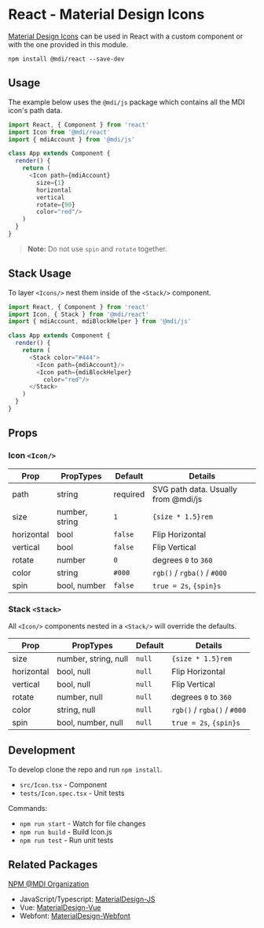 # React - Material Design Icons

[Material Design Icons](https://materialdesignicons.com/) can be used in React with a custom component or with the one provided in this module.

```
npm install @mdi/react --save-dev
```

## Usage

The example below uses the `@mdi/js` package which contains all the MDI icon's path data.

```javascript
import React, { Component } from 'react'
import Icon from '@mdi/react'
import { mdiAccount } from '@mdi/js'

class App extends Component {
  render() {
    return (
      <Icon path={mdiAccount}
        size={1}
        horizontal
        vertical
        rotate={90}
        color="red"/>
    )
  }
} 
```

> **Note:** Do not use `spin` and `rotate` together.

## Stack Usage

To layer `<Icons/>` nest them inside of the `<Stack/>` component.

```javascript
import React, { Component } from 'react'
import Icon, { Stack } from '@mdi/react'
import { mdiAccount, mdiBlockHelper } from '@mdi/js'

class App extends Component {
  render() {
    return (
      <Stack color="#444">
        <Icon path={mdiAccount}/>
        <Icon path={mdiBlockHelper}
          color="red"/>
      </Stack>
    )
  }
} 
```

## Props

### Icon `<Icon/>`

| Prop       | PropTypes      | Default  | Details |
|------------|----------------|----------|---------|
| path       | string         | required | SVG path data. Usually from @mdi/js |
| size       | number, string | `1`      | `{size * 1.5}rem` |
| horizontal | bool           | `false ` | Flip Horizontal |
| vertical   | bool           | `false`  | Flip Vertical |
| rotate     | number         | `0 `     | degrees `0` to `360` |
| color      | string         | `#000`   | `rgb()` / `rgba()` / `#000` |
| spin       | bool, number   | `false`  | `true = 2s`, `{spin}s` |

### Stack `<Stack>`

All `<Icon/>` components nested in a `<Stack/>` will override the defaults.

| Prop       | PropTypes            | Default  | Details |
|------------|----------------------|----------|---------|
| size       | number, string, null | `null`   | `{size * 1.5}rem` |
| horizontal | bool, null           | `null`   | Flip Horizontal |
| vertical   | bool, null           | `null`   | Flip Vertical |
| rotate     | number, null         | `null`   | degrees `0` to `360` |
| color      | string, null         | `null`   | `rgb()` / `rgba()` / `#000` |
| spin       | bool, number, null   | `null`   | `true = 2s`, `{spin}s` |

## Development

To develop clone the repo and run `npm install`.

- `src/Icon.tsx` - Component
- `tests/Icon.spec.tsx` - Unit tests

Commands:

- `npm run start` - Watch for file changes
- `npm run build` - Build Icon.js
- `npm run test` - Run unit tests

## Related Packages

[NPM @MDI Organization](https://npmjs.com/org/mdi)

- JavaScript/Typescript: [MaterialDesign-JS](https://github.com/Templarian/MaterialDesign-JS)
- Vue: [MaterialDesign-Vue](https://github.com/Templarian/MaterialDesign-Vue)
- Webfont: [MaterialDesign-Webfont](https://github.com/Templarian/MaterialDesign-Webfont)
